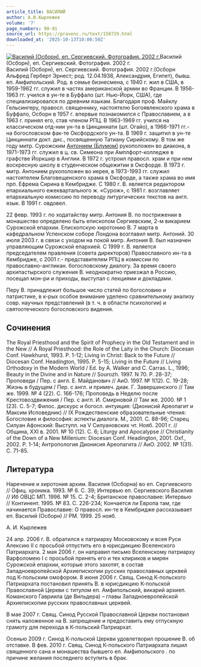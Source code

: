 ```yaml
---
article_title: ВАСИЛИЙ
author: А.И.Кырлежев
volume: '7'
page_numbers: 90-91
source_url: https://pravenc.ru/text/150729.html
downloaded_at: '2025-10-13T10:06:50Z'
---
```


[![Василий (Осборн), еп. Сергиевский. Фотография. 2002 г.](https://pravenc.ru/data/162/458/1234/1i200.jpg "Кликните для увеличения картинки")](https://pravenc.ru/data/162/458/1234/1i400.jpg)Василий (Осборн), еп. Сергиевский. Фотография. 2002 г.  
Василий (Осборн), еп. Сергиевский. Фотография. 2002 г.(Осборн Альфред Герберт Эрнест; род. 12.04.1938, Александрия, Египет), бывш. еп. Амфипольский. Род. в семье бизнесмена, с 1940 г. жил в США, в 1959-1962 гг. служил в частях американской армии во Франции. В 1956-1963 гг. учился в ун-те в Буффало (шт. Нью-Йорк, США), где специализировался по древним языкам. Благодаря проф. Майклу Гельсингеру, правосл. священнику, настоятелю Богоявленского храма в Буффало, Осборн в 1957 г. впервые познакомился с Православием, а в 1963 г. принял его, став членом РПЦ. В 1963-1969 гг. учился на классическом отд-нии ун-та в Цинциннати (шт. Огайо), в 1966-1971 гг.- на богословском фак-те Оксфордского ун-та. В 1969 г. защитил в ун-те Цинциннати докт. дис., посвященную Татиану Сирийскому. В том же году митр. Сурожским [Антонием (Блумом)](<https://pravenc.ru/text/Антонием (Блумом).html>) рукоположен во диакона, в 1971-1973 гг. служил в ц. св. Симеона при Амплфорт-колледже в графстве Йоркшир в Англии. В 1972 г. устроил правосл. храм и при нем воскресную школу в студенческом общежитии в Оксфорде. В 1973 г. митр. Антонием рукоположен во иерея, в 1973-1993 гг. служил настоятелем Благовещенского храма в Оксфорде, а также храма во имя прп. Ефрема Сирина в Кембридже. С 1980 г. В. является редактором епархиального ежеквартального ж. «Сурож», с 1981 г. возглавляет епархиальную комиссию по переводу литургических текстов на англ. язык. В 1991 г. овдовел.

22 февр. 1993 г. по ходатайству митр. Антония В. по пострижении в монашество определено быть епископом Сергиевским, 2-м викарием Сурожской епархии. Епископскую хиротонию В. 7 марта в кафедральном Успенском соборе Лондона возглавил митр. Антоний. 30 июля 2003 г. в связи с уходом на покой митр. Антония В. был назначен управляющим Сурожской епархией. С 1999 г. В. является председателем правления (совета директоров) Православного ин-та в Кембридже, с 2001 г.- представителем РПЦ в комиссии по православно-англикан. богословскому диалогу. За время своего архипастырского служения В. неоднократно приезжал в Россию, посещал мон-ри и приходы, выступал с лекциями и докладами.

Перу В. принадлежит большое число статей по богословию и патристике, в к-рых особое внимание уделено сравнительному анализу совр. научных представлений (в т. ч. в области психологии) и святоотеческого богословского видения.

## Сочинения

The Royal Priesthood and the Spirit of Prophecy in the Old Testament and in the New // A Royal Priesthood: the Role of the Laity in the Church: Diocesan Conf. Hawkhurst, 1993. P. 1-12; Living in Christ: Back to the Future // Diocesan Conf. Headington, 1995. P. 5-15; Living in the Future // Living Orthodoxy in the Modern World / Ed. by A. Walker and C. Carras. L., 1996; Beauty in the Divine and in Nature // Sourozh. 1997. N 70. P. 28-37; Проповеди / Пер. с англ. Е. Майданович // АиО. 1997. № 1(12). С. 19-28; Жизнь в будущем / Пер. с англ. и примеч. диак. Г. Завершинского // Там же. 1999. № 4 (22). С. 166-176; Проповедь в Неделю после Крестовоздвижения / Пер. с англ. И. Смирновой // Там же. 2000. № 1 (23). С. 5-7; Филос. дискурс и богосл. интуиция: (Дионисий Ареопагит и Максим Исповедник) // IX Рождественские образовательные чтения: Богословие и философия: аспекты диалога. М., 2001. С. 88-96; Старец Силуан Афонский: Выступл. на V Силуановских чт. Нояб. 2001 г. // Община, XXI в. 2001. № 10 (12). С. 6; 
Liturgy and Apocalypse // Christianity of the Down of a New Millenium: Diocesan Conf. Headington, 2001. Oxf., 2002. P. 1-14; Антропология Дионисия Ареопагита // АиО. 2002. № 1(31). С. 71-85.

## Литература

Наречение и хиротония архим. Василия (Осборна) во еп. Сергиевского // Офиц. хроника. 1993. № 6. С. 39; Интервью еп. Сергиевского Василия // Иб ОВЦС МП. 1996. № 15. С. 2-4; Британское православие: Интервью // Континент. 1995. № 83. С. 226-234; Кончается ли Европа там, где начинается Православие: О правосл. ин-те в Кембридже рассказывает еп. Василий (Осборн) // РМ. 1999. 25 нояб.

А. И. Кырлежев 

24 апр. 2006 г. В. обратился к патриарху Московскому и всея Руси Алексию II с просьбой отпустить его в юрисдикцию Вселенского Патриархата. 2 мая 2006 г. он направил письмо Вселенскому патриарху Варфоломею I с просьбой принять его и тех клириков и мирян Сурожской епархии, которые этого захотят, в состав Западноевропейской Архиепископии русских православных церквей под К-польским омофором.
8 июня 2006 г. Свящ. Синод К-польского Патриархата постановил принять В. в юрисдикцию К-польской Православной Церкви с титулом еп. Амфипольский, викарий архиеп. Команского Гавриила (де Вильдера) – главы Западноевропейской Архиепископии русских православных церквей.

В мае 2007 г. Свящ. Синод Русской Православной Церкви постановил снять наложенное на В. запрещение и предоставить ему отпускную грамоту для перехода в К-польский Патриархат.

Осенью 2009 г. Синод К-польской Церкви удовлетворил прошение В. об отставке.
В фев. 2010 г. Свящ. Синод К-польского Патриархата лишил священного сана и монашества бывшего еп. Амфипольского . по причине желания последнего вступить в брак.
